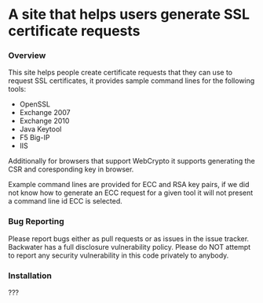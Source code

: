 # A site that helps users generate SSL certificate requests

### Overview
This site helps people create certificate requests that they can use to request SSL certificates, it provides sample command lines for the following tools:

* OpenSSL
* Exchange 2007
* Exchange 2010 
* Java Keytool  
* F5 Big-IP
* IIS

Additionally for browsers that support WebCrypto it supports generating the CSR and coresponding key in browser.

Example command lines are provided for ECC and RSA key pairs, if we did not know how to generate an ECC request for a given tool it will not present a command line id ECC is selected.

### Bug Reporting
Please report bugs either as pull requests or as issues in the issue tracker. Backwater has a full disclosure vulnerability policy. Please do NOT attempt to report any security vulnerability in this code privately to anybody.

### Installation
???
